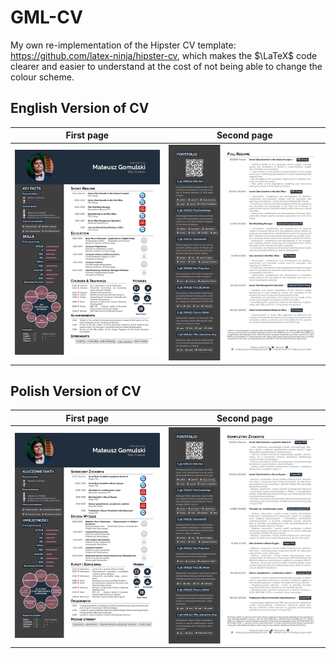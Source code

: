 # GML-CV
My own re-implementation of the Hipster CV template: https://github.com/latex-ninja/hipster-cv, which makes the $\LaTeX$ code clearer and easier to understand at the cost of not being able to change the colour scheme.

## English Version of CV

First page           |  Second page
:-------------------------:|:-------------------------:
![](/imgs/Mateusz_Gomulski_CV_page_1.jpg)  |  ![](/imgs/Mateusz_Gomulski_CV_page_2.jpg)

## Polish Version of CV

First page          |  Second page
:-------------------------:|:-------------------------:
![](/imgs/Mateusz_Gomulski_CV_PL_page_1.jpg)  |  ![](/imgs/Mateusz_Gomulski_CV_PL_page_2.jpg)
